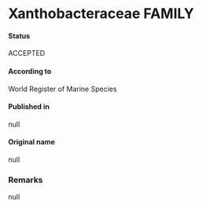 Xanthobacteraceae FAMILY
=======

#### Status
ACCEPTED

#### According to
World Register of Marine Species

#### Published in
null

#### Original name
null

### Remarks
null